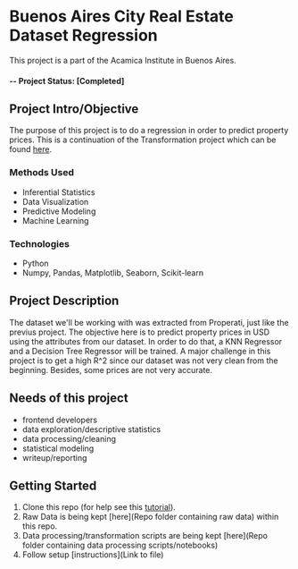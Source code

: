 # Buenos Aires City Real Estate Dataset Regression
This project is a part of the Acamica Institute in Buenos Aires.

#### -- Project Status: [Completed]

## Project Intro/Objective
The purpose of this project is to do a regression in order to predict property prices. This is a continuation of the Transformation project which can be found [here](https://github.com/franalderete7/properati-transformation).

### Methods Used
* Inferential Statistics
* Data Visualization
* Predictive Modeling
* Machine Learning

### Technologies
* Python
* Numpy, Pandas, Matplotlib, Seaborn, Scikit-learn

## Project Description
The dataset we'll be working with was extracted from Properati, just like the previus project. The objective here is to predict property prices in USD using the attributes from our dataset. In order to do that, a KNN Regressor and a Decision Tree Regressor will be trained. A major challenge in this project is to get a high R^2 since our dataset was not very clean from the beginning. Besides, some prices are not very accurate. 


## Needs of this project

- frontend developers
- data exploration/descriptive statistics
- data processing/cleaning
- statistical modeling
- writeup/reporting


## Getting Started

1. Clone this repo (for help see this [tutorial](https://help.github.com/articles/cloning-a-repository/)).
2. Raw Data is being kept [here](Repo folder containing raw data) within this repo.   
3. Data processing/transformation scripts are being kept [here](Repo folder containing data processing scripts/notebooks)
4. Follow setup [instructions](Link to file)
